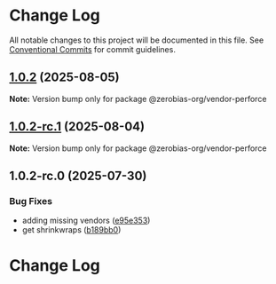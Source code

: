 # Change Log

All notable changes to this project will be documented in this file.
See [Conventional Commits](https://conventionalcommits.org) for commit guidelines.

## [1.0.2](https://github.com/zerobias-org/vendor/compare/@zerobias-org/vendor-perforce@1.0.2-rc.1...@zerobias-org/vendor-perforce@1.0.2) (2025-08-05)

**Note:** Version bump only for package @zerobias-org/vendor-perforce





## [1.0.2-rc.1](https://github.com/zerobias-org/vendor/compare/@zerobias-org/vendor-perforce@1.0.2-rc.0...@zerobias-org/vendor-perforce@1.0.2-rc.1) (2025-08-04)

**Note:** Version bump only for package @zerobias-org/vendor-perforce





## 1.0.2-rc.0 (2025-07-30)


### Bug Fixes

* adding missing vendors ([e95e353](https://github.com/zerobias-org/vendor/commit/e95e35309a1812973f4536f535eee460edc5414c))
* get shrinkwraps ([b189bb0](https://github.com/zerobias-org/vendor/commit/b189bb0cf53ad66427530ccc0eab7824527942d3))





# Change Log
